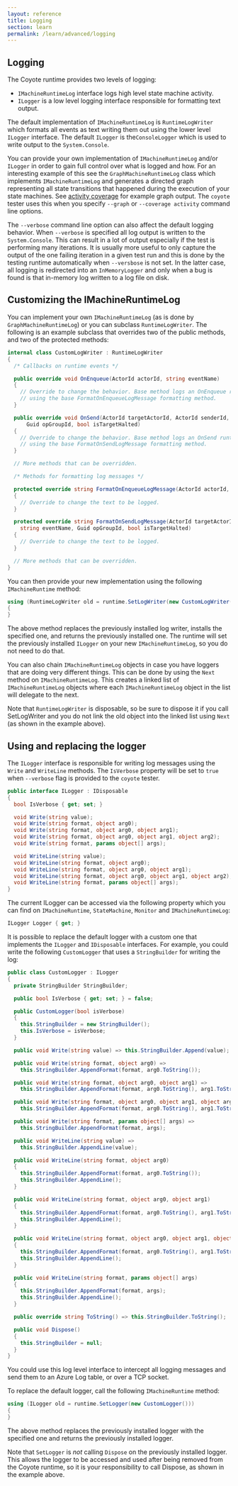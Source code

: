 ```yaml
---
layout: reference
title: Logging
section: learn
permalink: /learn/advanced/logging
---
```


## Logging

The Coyote runtime provides two levels of logging:
- `IMachineRuntimeLog` interface logs high level state machine activity.
- `ILogger` is a low level logging interface responsible for formatting text output.

The default implementation of `IMachineRuntimeLog` is `RuntimeLogWriter`
which formats all events as text writing them out using the lower level `ILogger`
interface.  The default `ILogger` is the`ConsoleLogger` which is used to write
output to the `System.Console`.

You can provide your own implementation of `IMachineRuntimeLog` and/or
`ILogger` in order to gain full control over what is logged and how.
For an interesting example of this see the `GraphMachineRuntimeLog` class
which implements `IMachineRuntimeLog` and generates a directed graph representing
all state transitions that happened during the execution of your state machines.
See [activity coverage](/Coyote/learn/tools/coverage) for example graph output.
The `coyote` tester uses this when you specify `--graph` or `--coverage activity`
command line options.

The `--verbose` command line option can also affect the default logging behavior.
When `--verbose` is specified all log output is written to the `System.Console`.
This can result in a lot of output especially if the test is performing many iterations.
It is usually more useful to only capture the output of the one failing iteration in a given
test run and this is done by the testing runtime automatically when `--versbose` is not set.
In the latter case, all logging is redirected into an `InMemoryLogger` and only when a bug
is found is that in-memory log written to a log file on disk.

## Customizing the IMachineRuntimeLog

You can implement your own `IMachineRuntimeLog` (as is done by `GraphMachineRuntimeLog`)
or you can subclass `RuntimeLogWriter`.  The following is an example subclass that overrides
two of the public methods, and two of the protected methods:

```c#
internal class CustomLogWriter : RuntimeLogWriter
{
  /* Callbacks on runtime events */

  public override void OnEnqueue(ActorId actorId, string eventName)
  {
    // Override to change the behavior. Base method logs an OnEnqueue runtime event
    // using the base FormatOnEnqueueLogMessage formatting method.
  }

  public override void OnSend(ActorId targetActorId, ActorId senderId, string senderStateName, string eventName,
      Guid opGroupId, bool isTargetHalted)
  {
    // Override to change the behavior. Base method logs an OnSend runtime event
    // using the base FormatOnSendLogMessage formatting method.
  }

  // More methods that can be overridden.

  /* Methods for formatting log messages */

  protected override string FormatOnEnqueueLogMessage(ActorId actorId, string eventName)
  {
    // Override to change the text to be logged.
  }

  protected override string FormatOnSendLogMessage(ActorId targetActorId, ActorId senderId, string senderStateName,
    string eventName, Guid opGroupId, bool isTargetHalted)
  {
    // Override to change the text to be logged.
  }

  // More methods that can be overridden.
}
```

You can then provide your new implementation using the following `IMachineRuntime` method:
```c#
using (RuntimeLogWriter old = runtime.SetLogWriter(new CustomLogWriter()))
{
}
```
The above method replaces the previously installed log writer, installs the specified one, and returns the previously installed one. The runtime will set the previously installed `ILogger` on your new `IMachineRuntimeLog`, so you do not need to do that.

You can also chain `IMachineRuntimeLog` objects in case you have loggers that are doing very
different things.  This can be done by using the `Next` method on `IMachineRuntimeLog`.  This
creates a linked list of `IMachineRuntimeLog` objects where each `IMachineRuntimeLog` object
in the list will delegate to the next.

Note that `RuntimeLogWriter` is disposable, so be sure to dispose it if you call SetLogWriter
and you do not link the old object into the linked list using `Next` (as shown in the example above).

## Using and replacing the logger

The `ILogger` interface is responsible for writing log messages using the `Write` and `WriteLine` methods. The `IsVerbose` property will be set to `true` when `--verbose` flag is provided to the `coyote` tester.
```c#
public interface ILogger : IDisposable
{
  bool IsVerbose { get; set; }

  void Write(string value);
  void Write(string format, object arg0);
  void Write(string format, object arg0, object arg1);
  void Write(string format, object arg0, object arg1, object arg2);
  void Write(string format, params object[] args);

  void WriteLine(string value);
  void WriteLine(string format, object arg0);
  void WriteLine(string format, object arg0, object arg1);
  void WriteLine(string format, object arg0, object arg1, object arg2);
  void WriteLine(string format, params object[] args);
}
```

The current ILogger can be accessed via the following property which you can find on  `IMachineRuntime`, `StateMachine`, `Monitor` and `IMachineRuntimeLog`:
```c#
ILogger Logger { get; }
```

It is possible to replace the default logger with a custom one that implements the `ILogger` and `IDisposable` interfaces. For example, you could write the following `CustomLogger` that uses a `StringBuilder` for writing the log:

```c#
public class CustomLogger : ILogger
{
  private StringBuilder StringBuilder;

  public bool IsVerbose { get; set; } = false;

  public CustomLogger(bool isVerbose)
  {
    this.StringBuilder = new StringBuilder();
    this.IsVerbose = isVerbose;
  }

  public void Write(string value) => this.StringBuilder.Append(value);

  public void Write(string format, object arg0) =>
    this.StringBuilder.AppendFormat(format, arg0.ToString());

  public void Write(string format, object arg0, object arg1) =>
    this.StringBuilder.AppendFormat(format, arg0.ToString(), arg1.ToString());

  public void Write(string format, object arg0, object arg1, object arg2) =>
    this.StringBuilder.AppendFormat(format, arg0.ToString(), arg1.ToString(), arg2.ToString());

  public void Write(string format, params object[] args) =>
    this.StringBuilder.AppendFormat(format, args);

  public void WriteLine(string value) =>
    this.StringBuilder.AppendLine(value);

  public void WriteLine(string format, object arg0)
  {
    this.StringBuilder.AppendFormat(format, arg0.ToString());
    this.StringBuilder.AppendLine();
  }

  public void WriteLine(string format, object arg0, object arg1)
  {
    this.StringBuilder.AppendFormat(format, arg0.ToString(), arg1.ToString());
    this.StringBuilder.AppendLine();
  }

  public void WriteLine(string format, object arg0, object arg1, object arg2)
  {
    this.StringBuilder.AppendFormat(format, arg0.ToString(), arg1.ToString(), arg2.ToString());
    this.StringBuilder.AppendLine();
  }

  public void WriteLine(string format, params object[] args)
  {
    this.StringBuilder.AppendFormat(format, args);
    this.StringBuilder.AppendLine();
  }

  public override string ToString() => this.StringBuilder.ToString();

  public void Dispose()
  {
    this.StringBuilder = null;
  }
}
```

You could use this log level interface to intercept all logging messages and
send them to an Azure Log table, or over a TCP socket.

To replace the default logger, call the following `IMachineRuntime` method:
```c#
using (ILogger old = runtime.SetLogger(new CustomLogger()))
{
}
```
The above method replaces the previously installed logger with the specified one and returns the previously installed logger.

Note that `SetLogger` is _not_ calling `Dispose` on the previously installed logger. This allows the logger to be accessed and used after being removed from the Coyote runtime, so it is your responsibility to call Dispose, as shown in the example above.
